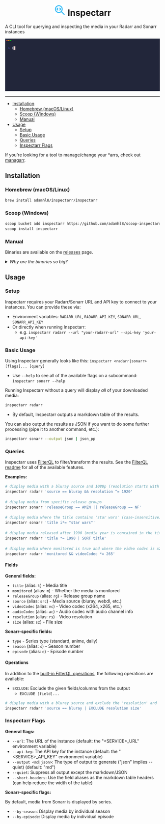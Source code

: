<p align="center">
<h1 align="center"><img style="color:#36BCF7; width:38px; height:38px;" src="https://raw.githubusercontent.com/adamhl8/inspectarr/refs/heads/main/assets/logo.svg"> Inspectarr</h1>
</p>

A CLI tool for querying and inspecting the media in your Radarr and Sonarr instances

<p align="center">
  <img alt="demo" src="https://github.com/adamhl8/inspectarr/blob/main/assets/demo.gif">
</p>

---

<!-- toc -->

- [Installation](#installation)
  - [Homebrew (macOS/Linux)](#homebrew-macoslinux)
  - [Scoop (Windows)](#scoop-windows)
  - [Manual](#manual)
- [Usage](#usage)
  - [Setup](#setup)
  - [Basic Usage](#basic-usage)
  - [Queries](#queries)
  - [Inspectarr Flags](#inspectarr-flags)

<!-- tocstop -->

If you're looking for a tool to manage/change your \*arrs, check out [managarr](https://github.com/Dark-Alex-17/managarr).

## Installation

### Homebrew (macOS/Linux)

```sh
brew install adamhl8/inspectarr/inspectarr
```

### Scoop (Windows)

```sh
scoop bucket add inspectarr https://github.com/adamhl8/scoop-inspectarr.git
scoop install inspectarr
```

### Manual

Binaries are available on the [releases](https://github.com/adamhl8/inspectarr/releases) page.

<details>
  <summary><i>Why are the binaries so big?</i></summary>
  This project is written in TypeScript and the binaries are generated via <a href="https://bun.com/docs/bundler/executables">Bun's compile feature</a>. The Bun runtime itself is included in the binary, hence the size.
</details>

## Usage

### Setup

Inspectarr requires your Radarr/Sonarr URL and API key to connect to your instances. You can provide these via:

- Environment variables: `RADARR_URL`, `RADARR_API_KEY`, `SONARR_URL`, `SONARR_API_KEY`
- Or directly when running Inspectarr:
  - e.g. `inspectarr radarr --url "your-radarr-url" --api-key 'your-api-key'`

### Basic Usage

Using Inspectarr generally looks like this: `inspectarr <radarr|sonarr> [flags]... [query]`

- Use `--help` to see all of the available flags on a subcommand: `inspectarr sonarr --help`

Running Inspectarr without a query will display _all_ of your downloaded media:

```sh
inspectarr radarr
```

- By default, Inspectarr outputs a markdown table of the results.

You can also output the results as JSON if you want to do some further processing (pipe it to another command, etc.):

```sh
inspectarr sonarr --output json | json_pp
```

### Queries

Inspectarr uses [FilterQL](https://github.com/adamhl8/filterql) to filter/transform the results. See the [FilterQL readme](https://github.com/adamhl8/filterql#queries) for all of the available features.

**Examples:**

```sh
# display media with a bluray source and 1080p (resolution starts with 1920)
inspectarr radarr 'source == bluray && resolution ^= 1920'

# display media from specific release groups
inspectarr sonarr 'releaseGroup == AMZN || releaseGroup == NF'

# display media where the title contains 'star wars' (case-insensitive)
inspectarr sonarr 'title i*= "star wars"'

# display media released after 1990 (media year is contained in the title column), then sort by title
inspectarr radarr 'title *= 1990 | SORT title'

# display media where monitored is true and where the video codec is x265 (contains '265')
inspectarr radarr 'monitored && videoCodec *= 265'
```

#### Fields

**General fields:**

- `title` (alias: `t`) - Media title
- `monitored` (alias: `m`) - Whether the media is monitored
- `releaseGroup` (alias: `rg`) - Release group name
- `source` (alias: `src`) - Media source (bluray, webdl, etc.)
- `videoCodec` (alias: `vc`) - Video codec (x264, x265, etc.)
- `audioCodec` (alias: `ac`) - Audio codec with audio channel info
- `resolution` (alias: `rs`) - Video resolution
- `size` (alias: `sz`) - File size

**Sonarr-specific fields:**

- `type` - Series type (standard, anime, daily)
- `season` (alias: `s`) - Season number
- `episode` (alias: `e`) - Episode number

#### Operations

In addition to the [built-in FilterQL operations](https://github.com/adamhl8/filterql#operations), the following operations are available:

- `EXCLUDE`: Exclude the given fields/columns from the output
  - `EXCLUDE [field]...`

```sh
# display media with a bluray source and exclude the 'resolution' and 'size' columns
inspectarr radarr 'source == bluray | EXCLUDE resolution size'
```

### Inspectarr Flags

**General flags:**

- `--url`: The URL of the instance (default: the "\<SERVICE\>\_URL" environment variable)
- `--api-key`: The API key for the instance (default: the "\<SERVICE\>\_API_KEY" environment variable)
- `--output <md|json>`: The type of output to generate ("json" implies --quiet) (default: "md")
- `--quiet`: Suppress all output except the markdown/JSON
- `--short-headers`: Use the field aliases as the markdown table headers (can help reduce the width of the table)

**Sonarr-specific flags:**

By default, media from Sonarr is displayed by series.

- `--by-season`: Display media by individual season
- `--by-episode`: Display media by individual episode
